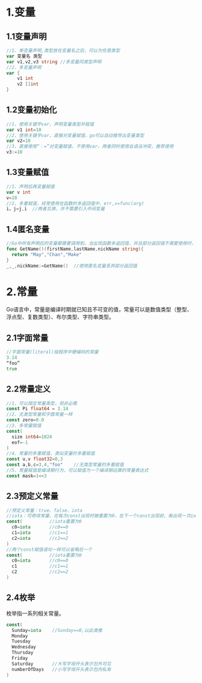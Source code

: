 # 1.变量

## 1.1变量声明

```go
//1、单变量声明,类型放在变量名之后，可以为任意类型
var 变量名 类型
var v1,v2,v3 string //多变量同类型声明
//2、多变量声明
var {
    v1 int
    v2 []int
}
```

## 1.2变量初始化

```go
//1、使用关键字var，声明变量类型并赋值
var v1 int=10
//2、使用关键字var，直接对变量赋值，go可以自动推导出变量类型
var v2=10
//3、直接使用“：=”对变量赋值，不使用var，两者同时使用会语法冲突，推荐使用
v3:=10
```

## 1.3变量赋值

```go
//1、声明后再变量赋值
var v int
v=10
//2、多重赋值，经常使用在函数的多返回值中，err,v=func(arg)
i，j=j,i  //两者互换，并不需要引入中间变量
```

## 1.4匿名变量

```go
//Go中所有声明后的变量都需要调用到，当出现函数多返回值，并且部分返回值不需要使用时，可以使用匿名变量丢弃该返回值
func GetName()(firstName,lastName,nickName string){
  return "May","Chan","Make"
}
_,_,nickName:=GetName()  //使用匿名变量丢弃部分返回值
```

# 2.常量

​	Go语言中，常量是编译时期就已知且不可变的值，常量可以是数值类型（整型、浮点型、复数类型）、布尔类型、字符串类型。

## 2.1字面常量

```go
//字面常量(literal)指程序中硬编码的常量
3.14
“foo”
true
```

## 2.2常量定义

```go
//1、可以限定常量类型，但非必需
const Pi float64 = 3.14
//2、无类型常量和字面常量一样
const zero=0.0
//3、多常量赋值
const(
  size int64=1024
  eof=-1
)
//4、常量的多重赋值，类似变量的多重赋值
const u,v float32=0,3
const a,b,c=3,4,"foo"    //无类型常量的多重赋值
//5、常量赋值是编译期行为，可以赋值为一个编译期运算的常量表达式
const mask=1<<3
```

## 2.3预定义常量

```go
//预定义常量：true、false、iota
//iota：可修改常量，在每次const出现时被重置为0，在下一个const出现前，每出现一次iota，其代表的值自动增1。
const(          //iota重置为0
  c0=iota       //c0==0
  c1=iota       //c1==1
  c2=iota       //c2==2
)
//两个const赋值语句一样可以省略后一个
const(          //iota重置为0
  c0=iota       //c0==0
  c1            //c1==1
  c2            //c2==2
)
```

## 2.4枚举

枚举指一系列相关常量。

```go
const(
  Sunday=iota    //Sunday==0,以此类推
  Monday
  Tuesday
  Wednesday
  Thursday
  Friday
  Saturday       //大写字母开头表示包外可见
  numberOfDays   //小写字母开头表示包内私有
)
```
